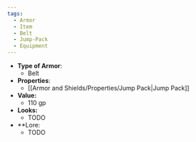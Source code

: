 ```yaml
---
tags:
  - Armor
  - Item
  - Belt
  - Jump-Pack
  - Equipment
---
```

- __Type of Armor__:
	* Belt
- __Properties__:
	* [[Armor and Shields/Properties/Jump Pack|Jump Pack]]
- **Value:**
	- 110 gp
- **Looks:**
	- TODO
- **Lore:
	- TODO

